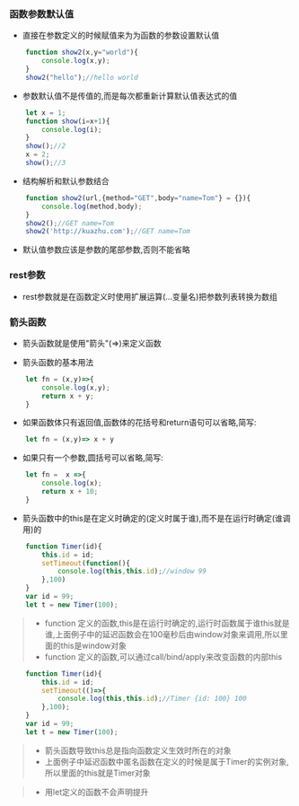 ### 函数参数默认值
* 直接在参数定义的时候赋值来为为函数的参数设置默认值
```javascript
    function show2(x,y="world"){
        console.log(x,y);
    }
    show2("hello");//hello world
```
* 参数默认值不是传值的,而是每次都重新计算默认值表达式的值
```javascript
    let x = 1;
    function show(i=x+1){
        console.log(i);
    }
    show();//2
    x = 2;
    show();//3
```
* 结构解析和默认参数结合
```javascript
    function show2(url,{method="GET",body="name=Tom"} = {}){
        console.log(method,body);
    }
    show2();//GET name=Tom
    show2('http://kuazhu.com');//GET name=Tom
```
* 默认值参数应该是参数的尾部参数,否则不能省略

### rest参数
* rest参数就是在函数定义时使用扩展运算(...变量名)把参数列表转换为数组

### 箭头函数
* 箭头函数就是使用"箭头"(=>)来定义函数

* 箭头函数的基本用法

```javascript
    let fn = (x,y)=>{
        console.log(x,y);
        return x + y;
    }
```

* 如果函数体只有返回值,函数体的花括号和return语句可以省略,简写:
```javascript
    let fn = (x,y)=> x + y
```

* 如果只有一个参数,圆括号可以省略,简写:
```javascript
    let fn =  x =>{
        console.log(x);
        return x + 10;
    }
```

* 箭头函数中的this是在定义时确定的(定义时属于谁),而不是在运行时确定(谁调用)的

```javascript
    function Timer(id){
        this.id = id;       
        setTimeout(function(){
            console.log(this,this.id);//window 99
        },100)  
    }
    var id = 99;
    let t = new Timer(100);
```

> * function 定义的函数,this是在运行时确定的,运行时函数属于谁this就是谁,上面例子中的延迟函数会在100毫秒后由window对象来调用,所以里面的this是window对象
> * function 定义的函数,可以通过call/bind/apply来改变函数的内部this



```javascript
    function Timer(id){
        this.id = id;    
        setTimeout(()=>{
            console.log(this,this.id);//Timer {id: 100} 100
        },100); 
    }   
    var id = 99;
    let t = new Timer(100);
 ```   
> * 箭头函数导致this总是指向函数定义生效时所在的对象
> * 上面例子中延迟函数中匿名函数在定义的时候是属于Timer的实例对象,所以里面的this就是Timer对象

> * 用let定义的函数不会声明提升